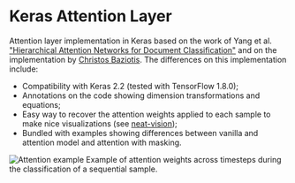 # Keras Attention Layer
Attention layer implementation in Keras based on the work of Yang et al. ["Hierarchical Attention Networks
for Document Classification"](https://www.cs.cmu.edu/~hovy/papers/16HLT-hierarchical-attention-networks.pdf) and on the
implementation by [Christos Baziotis](https://gist.github.com/cbaziotis/7ef97ccf71cbc14366835198c09809d2). The differences
on this implementation include:

- Compatibility with Keras 2.2 (tested with TensorFlow 1.8.0);
- Annotations on the code showing dimension transformations and equations;
- Easy way to recover the attention weights applied to each sample to make nice visualizations (see
[neat-vision](https://github.com/cbaziotis/neat-vision));
- Bundled with examples showing differences between vanilla and attention model and attention with masking.


![Attention example](https://github.com/lzfelix/keras_attention/blob/master/attention_example.png)
Example of attention weights across timesteps during the classification of a sequential sample.
